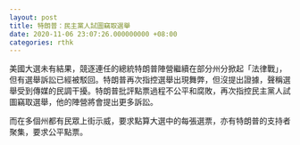 ```yaml
---
layout: post
title: 特朗普：民主黨人試圖竊取選舉
date: 2020-11-06 23:07:26.000000000 +08:00
categories: rthk
---
```


美國大選未有結果，競逐連任的總統特朗普陣營繼續在部分州分掀起「法律戰」，但有選舉訴訟已經被駁回。特朗普再次指控選舉出現舞弊，但沒提出證據，聲稱選舉受到傳媒的民調干擾。特朗普批評點票過程不公平和腐敗，再次指控民主黨人試圖竊取選舉，他的陣營將會提出更多訴訟。

而在多個州都有民眾上街示威，要求點算大選中的每張選票，亦有特朗普的支持者聚集，要求公平點票。

